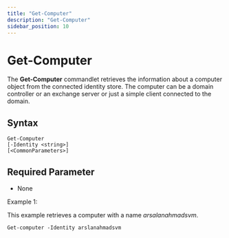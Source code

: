 ```yaml
---
title: "Get-Computer"
description: "Get-Computer"
sidebar_position: 10
---
```


# Get-Computer

The **Get-Computer** commandlet retrieves the information about a computer object from the connected
identity store. The computer can be a domain controller or an exchange server or just a simple
client connected to the domain.

## Syntax

```
Get-Computer
[-Identity <string>]
[<CommonParameters>]
```

## Required Parameter

- None

Example 1:

This example retrieves a computer with a name _arsalanahmadsvm_.

```
Get-computer -Identity arslanahmadsvm
```
